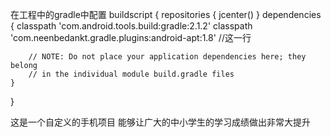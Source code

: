 在工程中的gradle中配置
buildscript {
    repositories {
        jcenter()
    }
    dependencies {
        classpath 'com.android.tools.build:gradle:2.1.2'
        classpath 'com.neenbedankt.gradle.plugins:android-apt:1.8'      //这一行

        // NOTE: Do not place your application dependencies here; they belong
        // in the individual module build.gradle files
    }
}

这是一个自定义的手机项目
能够让广大的中小学生的学习成绩做出非常大提升
